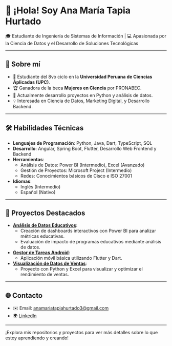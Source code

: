 # 👋 ¡Hola! Soy Ana María Tapia Hurtado

🎓 Estudiante de Ingeniería de Sistemas de Información | 💻 Apasionada por la Ciencia de Datos y el Desarrollo de Soluciones Tecnológicas

---

## 🌟 Sobre mí
- 🏫 Estudiante del 8vo ciclo en la **Universidad Peruana de Ciencias Aplicadas (UPC)**.
- 🏆 Ganadora de la beca **Mujeres en Ciencia** por PRONABEC.
- 🌱 Actualmente desarrollo proyectos en Python y análisis de datos.
- 💡 Interesada en Ciencia de Datos, Marketing Digital, y Desarrollo Backend.

---

## 🛠 Habilidades Técnicas
- **Lenguajes de Programación**: Python, Java, Dart, TypeScript, SQL
- **Desarrollo**: Angular, Spring Boot, Flutter, Desarrollo Web Frontend y Backend
- **Herramientas**:
  - Análisis de Datos: Power BI (Intermedio), Excel (Avanzado)
  - Gestión de Proyectos: Microsoft Project (Intermedio)
  - Redes: Conocimientos básicos de Cisco e ISO 27001
- **Idiomas**:
  - Inglés (Intermedio)
  - Español (Nativo)

---

## 🚀 Proyectos Destacados
- **[Análisis de Datos Educativos](#)**:
  - Creación de dashboards interactivos con Power BI para analizar métricas educativas.
  - Evaluación de impacto de programas educativos mediante análisis de datos.
- **[Gestor de Tareas Android](#)**:
  - Aplicación móvil básica utilizando Flutter y Dart.
- **[Visualización de Datos de Ventas](#)**:
  - Proyecto con Python y Excel para visualizar y optimizar el rendimiento de ventas.

---

## 🌐 Contacto
- ✉️ Email: [anamariatapiahurtado3@gmail.com](mailto:anamariatapiahurtado3@gmail.com)
- 🌍 [LinkedIn](https://www.linkedin.com/in/ana-maria-tapia-hurtado-6a420131a)

---

¡Explora mis repositorios y proyectos para ver más detalles sobre lo que estoy aprendiendo y creando!
